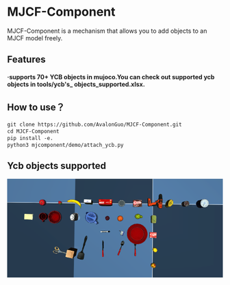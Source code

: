 # MJCF-Component
MJCF-Component is a mechanism that allows you to add objects to an MJCF model freely.
## Features
#### ·supports 70+ YCB objects in mujoco.You can check out supported ycb objects in tools/ycb's_ objects_supported.xlsx.
## How to use？
```
git clone https://github.com/AvalonGuo/MJCF-Component.git
cd MJCF-Component
pip install -e.
python3 mjcomponent/demo/attach_ycb.py
```
## Ycb objects supported
![Ycb objects supported](mjcomponent/demo/attac_ycb2.png)
